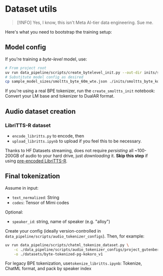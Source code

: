 # Dataset utils

> [!INFO]
> Yes, I know, this isn't Meta AI-tier data engineering. Sue me.

Here's what you need to bootstrap the training setup:

## Model config

If you're training a _byte-level_ model, use:

```bash
# From project root
uv run data_pipeline/scripts/create_bytelevel_init.py --out-dir inits/smoltts_byte_kokoro
# Substitute model config as desired
cp sample_model_sizes/smoltts_byte_60m_wte.json ./inits/smoltts_byte_kokoro/config.json
```

If you're using a real BPE tokenizer, run the `create_smoltts_init` notebook: Convert your LM base and tokenizer to DualAR format. 

## Audio dataset creation

### LibriTTS-R dataset 
- `encode_libritts.py` to encode, then 
- `upload_libritts.ipynb` to upload if you feel this to be necessary. 

Thanks to HF Datasets streaming, does not require _persisting_ all ~100-200GB of audio to your hard drive, just _downloading_ it. **Skip this step** if using [pre-encoded LibriTTS-R](https://huggingface.co/datasets/jkeisling/libritts-r-mimi).

## Final tokenization

Assume in input:
- `text_normalized`: String
- `codes`: Tensor of Mimi codes

Optional:
- `speaker_id`: string, name of speaker (e.g. "alloy")

Create your config (ideally version-controlled in `data_pipeline/scripts/audio_tokenizer_configs`). Then, for example:

```bash
uv run data_pipeline/scripts/chatml_tokenize_dataset.py \
    -c ./data_pipeline/scripts/audio_tokenizer_configs/project_gutenberg_v2.json \
    -o ./datasets/byte-tokenized-pg-kokoro_v1
```

For legacy BPE tokenization, use`tokenize_libritts.ipynb`: Tokenize, ChatML format, and pack by speaker index
